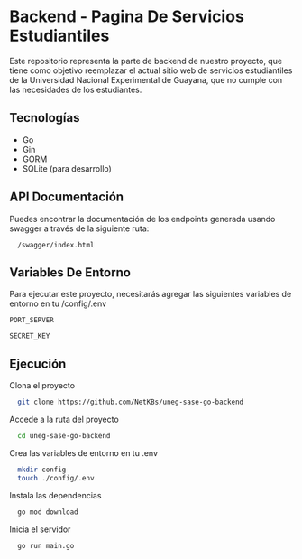 
# Backend - Pagina De Servicios Estudiantiles

Este repositorio representa la parte de backend de nuestro proyecto, que tiene como objetivo reemplazar el actual sitio web de servicios estudiantiles de la Universidad Nacional Experimental de Guayana, que no cumple con las necesidades de los estudiantes.


## Tecnologías

* Go
* Gin
* GORM
* SQLite (para desarrollo)


## API Documentación
Puedes encontrar la documentación de los endpoints generada usando swagger a través de la siguiente ruta:
```
  /swagger/index.html
```
## Variables De Entorno

Para ejecutar este proyecto, necesitarás agregar las siguientes variables de entorno en tu /config/.env

`PORT_SERVER` 

`SECRET_KEY`
## Ejecución

Clona el proyecto

```bash
  git clone https://github.com/NetKBs/uneg-sase-go-backend
```

Accede a la ruta del proyecto

```bash
  cd uneg-sase-go-backend
```

Crea las variables de entorno en tu .env

```bash
  mkdir config 
  touch ./config/.env
```

Instala las dependencias

```bash
  go mod download
```

Inicia el servidor
```bash
  go run main.go
```



